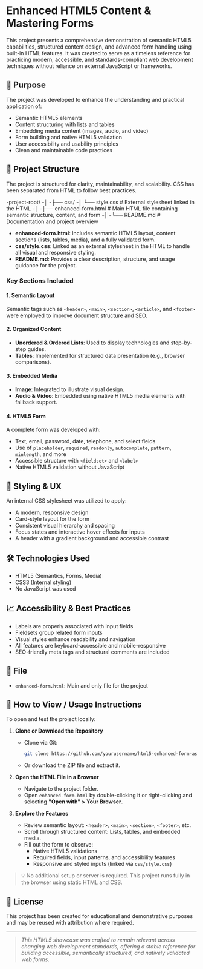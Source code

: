# Enhanced HTML5 Content & Mastering Forms

This project presents a comprehensive demonstration of semantic HTML5 capabilities, structured content design, and advanced form handling using built-in HTML features. It was created to serve as a timeless reference for practicing modern, accessible, and standards-compliant web development techniques without reliance on external JavaScript or frameworks.

## 📌 Purpose

The project was developed to enhance the understanding and practical application of:

- Semantic HTML5 elements
- Content structuring with lists and tables
- Embedding media content (images, audio, and video)
- Form building and native HTML5 validation
- User accessibility and usability principles
- Clean and maintainable code practices

## 🧱 Project Structure

The project is structured for clarity, maintainability, and scalability. CSS has been separated from HTML to follow best practices.

-project-root/
-│
-├── css/
-│ └── style.css # External stylesheet linked in the HTML
-│
-├── enhanced-form.html # Main HTML file containing semantic structure, content, and form
-│
-└── README.md # Documentation and project overview

- **enhanced-form.html**: Includes semantic HTML5 layout, content sections (lists, tables, media), and a fully validated form.
- **css/style.css**: Linked as an external stylesheet in the HTML to handle all visual and responsive styling.
- **README.md**: Provides a clear description, structure, and usage guidance for the project.

### Key Sections Included

#### 1. **Semantic Layout**

Semantic tags such as `<header>`, `<main>`, `<section>`, `<article>`, and `<footer>` were employed to improve document structure and SEO.

#### 2. **Organized Content**

- **Unordered & Ordered Lists**: Used to display technologies and step-by-step guides.
- **Tables**: Implemented for structured data presentation (e.g., browser comparisons).

#### 3. **Embedded Media**

- **Image**: Integrated to illustrate visual design.
- **Audio & Video**: Embedded using native HTML5 media elements with fallback support.

#### 4. **HTML5 Form**

A complete form was developed with:

- Text, email, password, date, telephone, and select fields
- Use of `placeholder`, `required`, `readonly`, `autocomplete`, `pattern`, `minlength`, and more
- Accessible structure with `<fieldset>` and `<label>`
- Native HTML5 validation without JavaScript

## 🎨 Styling & UX

An internal CSS stylesheet was utilized to apply:

- A modern, responsive design
- Card-style layout for the form
- Consistent visual hierarchy and spacing
- Focus states and interactive hover effects for inputs
- A header with a gradient background and accessible contrast

## 🛠️ Technologies Used

- HTML5 (Semantics, Forms, Media)
- CSS3 (Internal styling)
- No JavaScript was used

## 📈 Accessibility & Best Practices

- Labels are properly associated with input fields
- Fieldsets group related form inputs
- Visual styles enhance readability and navigation
- All features are keyboard-accessible and mobile-responsive
- SEO-friendly meta tags and structural comments are included

## 📂 File

- `enhanced-form.html`: Main and only file for the project

## 🚀 How to View / Usage Instructions

To open and test the project locally:

1. **Clone or Download the Repository**  

   - Clone via Git:  
  
     ```bash
     git clone https://github.com/yourusername/html5-enhanced-form-assignment.git

     ```

   - Or download the ZIP file and extract it.

2. **Open the HTML File in a Browser**  
   - Navigate to the project folder.
   - Open `enhanced-form.html` by double-clicking it or right-clicking and selecting **"Open with" > Your Browser**.

3. **Explore the Features**  
   - Review semantic layout: `<header>`, `<main>`, `<section>`, `<footer>`, etc.
   - Scroll through structured content: Lists, tables, and embedded media.
   - Fill out the form to observe:
     - Native HTML5 validations
     - Required fields, input patterns, and accessibility features
     - Responsive and styled inputs (linked via `css/style.css`)

> 💡 No additional setup or server is required. This project runs fully in the browser using static HTML and CSS.

## 🧾 License

This project has been created for educational and demonstrative purposes and may be reused with attribution where required.

---

> _This HTML5 showcase was crafted to remain relevant across changing web development standards, offering a stable reference for building accessible, semantically structured, and natively validated web forms._
